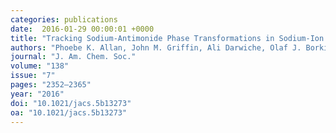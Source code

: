 ```yaml
---
categories: publications
date:  2016-01-29 00:00:01 +0000
title: "Tracking Sodium-Antimonide Phase Transformations in Sodium-Ion Anodes: Insights from Operando Pair Distribution Function Analysis and Solid-State NMR Spectroscopy"
authors: "Phoebe K. Allan, John M. Griffin, Ali Darwiche, Olaf J. Borkiewicz, Kamila M. Wiaderek, Karena W. Chapman, Andrew J. Morris, Peter J. Chupas, Laure Monconduit, and Clare P. Grey"
journal: "J. Am. Chem. Soc."
volume: "138"
issue: "7"
pages: "2352–2365"
year: "2016"
doi: "10.1021/jacs.5b13273"
oa: "10.1021/jacs.5b13273"
---
```

